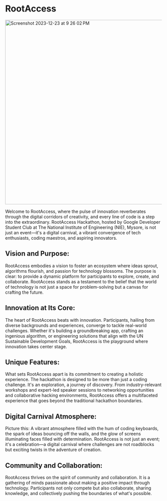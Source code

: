 # RootAccess
<img width="591" alt="Screenshot 2023-12-23 at 9 26 02 PM" src="https://github.com/DSCNIE/RootAccess/assets/71164090/9be766b9-5b8b-4e1d-9afa-5d1c79c9958f">


Welcome to RootAccess, where the pulse of innovation reverberates through the digital corridors of creativity, and every line of code is a step into the extraordinary. RootAccess Hackathon, hosted by Google Developer Student Club at The National Institute of Engineering (NIE), Mysore, is not just an event—it's a digital carnival, a vibrant convergence of tech enthusiasts, coding maestros, and aspiring innovators.

## Vision and Purpose:

RootAccess embodies a vision to foster an ecosystem where ideas sprout, algorithms flourish, and passion for technology blossoms. The purpose is clear: to provide a dynamic platform for participants to explore, create, and collaborate. RootAccess stands as a testament to the belief that the world of technology is not just a space for problem-solving but a canvas for crafting the future.

## Innovation at Its Core:

The heart of RootAccess beats with innovation. Participants, hailing from diverse backgrounds and experiences, converge to tackle real-world challenges. Whether it's building a groundbreaking app, crafting an ingenious algorithm, or engineering solutions that align with the UN Sustainable Development Goals, RootAccess is the playground where innovation takes center stage.

## Unique Features:

What sets RootAccess apart is its commitment to creating a holistic experience. The hackathon is designed to be more than just a coding challenge. It's an exploration, a journey of discovery. From industry-relevant workshops and expert-led speaker sessions to networking opportunities and collaborative hacking environments, RootAccess offers a multifaceted experience that goes beyond the traditional hackathon boundaries.

## Digital Carnival Atmosphere:

Picture this: A vibrant atmosphere filled with the hum of coding keyboards, the spark of ideas bouncing off the walls, and the glow of screens illuminating faces filled with determination. RootAccess is not just an event; it's a celebration—a digital carnival where challenges are not roadblocks but exciting twists in the adventure of creation.

## Community and Collaboration:

RootAccess thrives on the spirit of community and collaboration. It is a gathering of minds passionate about making a positive impact through technology. Participants not only compete but also collaborate, sharing knowledge, and collectively pushing the boundaries of what's possible.
